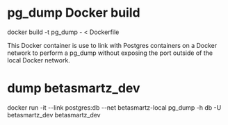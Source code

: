# pg_dump Docker build
docker build -t pg_dump - < Dockerfile

This Docker container is use to link with Postgres containers on a Docker network to perform a pg_dump without exposing the port outside
of the local Docker network.

# dump betasmartz_dev
docker run -it --link postgres:db --net betasmartz-local pg_dump -h db -U betasmartz_dev betasmartz_dev
